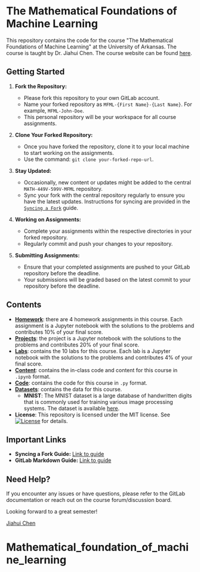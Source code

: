 # The Mathematical Foundations of Machine Learning
This repository contains the code for the course "The Mathematical Foundations of Machine Learning" at the University of Arkansas. The course is taught by Dr. Jiahui Chen. The course website can be found [here](https://jiahuic.github.io/teaching/math-499v599v/).

## Getting Started

1. **Fork the Repository:**
   - Please fork this repository to your own GitLab account.
   - Name your forked repository as `MFML-{First Name}-{Last Name}`. For example, `MFML-John-Doe`.
   - This personal repository will be your workspace for all course assignments.

2. **Clone Your Forked Repository:**
   - Once you have forked the repository, clone it to your local machine to start working on the assignments.
   - Use the command: `git clone your-forked-repo-url`.

3. **Stay Updated:**
   - Occasionally, new content or updates might be added to the central `MATH-449V-599V-MFML` repository.
   - Sync your fork with the central repository regularly to ensure you have the latest updates. Instructions for syncing are provided in the [`Syncing a Fork`](labs/lab0.md#task3) guide.

4. **Working on Assignments:**
   - Complete your assignments within the respective directories in your forked repository.
   - Regularly commit and push your changes to your repository.

5. **Submitting Assignments:**
   - Ensure that your completed assignments are pushed to your GitLab repository before the deadline.
   - Your submissions will be graded based on the latest commit to your repository before the deadline.

## Contents
- [**Homework**](./homework): there are 4 homework assignments in this course. Each assignment is a Jupyter notebook with the solutions to the problems and contributes 10% of your final score.
- [**Projects**](./projects): the project is a Jupyter notebook with the solutions to the problems and contributes 20% of your final score.
- [**Labs**](./labs): contains the 10 labs for this course. Each lab is a Jupyter notebook with the solutions to the problems and contributes 4% of your final score.
- [**Content**](./content): contains the in-class code and content for this course in `.ipynb` format.
- [**Code**](./code): contains the code for this course in `.py` format.
- [**Datasets**](./datasets): contains the data for this course.
   - **MNIST**: The MNIST dataset is a large database of handwritten digits that is commonly used for training various image processing systems. The dataset is available [here](http://yann.lecun.com/exdb/mnist/).
- **License**: This repository is licensed under the MIT license. See [![License](https://img.shields.io/badge/license-MIT-green)](./LICENSE) for details.

## Important Links

- **Syncing a Fork Guide:** [Link to guide](https://docs.gitlab.com/ee/gitlab-basics/fork-project.html#syncing-the-fork)
- **GitLab Markdown Guide:** [Link to guide](https://docs.gitlab.com/ee/user/markdown.html)

## Need Help?

If you encounter any issues or have questions, please refer to the GitLab documentation or reach out on the course forum/discussion board.

Looking forward to a great semester!

[Jiahui Chen](https://jiahuic.github.io/)
# Mathematical_foundation_of_machine_learning
